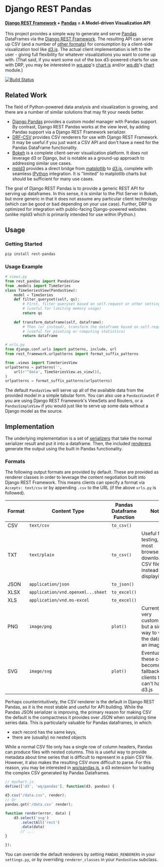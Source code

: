 Django REST Pandas
==================

#### [Django REST Framework] + [Pandas] = A Model-driven Visualization API

This project provides a simple way to generate and serve [Pandas] DataFrames via the [Django REST Framework].  The resulting API can serve up CSV (and a number of [other formats](#formats)) for consumption by a client-side visualization tool like [d3.js].  The actual client implementation is left to the user - giving full flexibility for whatever visualizations you want to come up with.  (That said, if you want some out of the box d3-powered charts for use with DRP, you may be interested in [wq.app]'s [chart.js] and/or [wq.db]'s [chart] module.)

[![Build Status](https://travis-ci.org/wq/django-rest-pandas.png?branch=master)](https://travis-ci.org/wq/django-rest-pandas) 

## Related Work
The field of Python-powered data analysis and visualization is growing, and there are a number of similar solutions that may fit your needs better.

 * [Django Pandas] provides a custom model manager with Pandas support.  By contrast, Django REST Pandas works at the view level, by adding Pandas support via a Django REST Framework serializer.
 * [DRF-CSV] provides CSV renderers for use with Django REST Framework.  It may be useful if you just want a CSV API and don't have a need for the Pandas DataFrame functionality.
 * [Bokeh] is a complete client-server visualization platform.  It does not leverage d3 or Django, but is notable as a ground-up approach to addressing similar use cases.
 * [mpld3] provides a direct bridge from [matplotlib] to [d3.js], complete with seamless [IPython] integration.  It is "limited" to matplotlib charts but should be sufficient for many use cases.

The goal of Django REST Pandas is to provide a generic REST API for serving up dataframes.  In this sense, it is similar to the Plot Server in Bokeh, but more generic in that it does not assume any particular client technology (which can be good or bad depending on your use case).  Further, DRP is optimized for integration with public-facing Django-powered websites (unlike mpld3 which is primarily intended for use within IPython.)

## Usage

### Getting Started

```bash
pip install rest-pandas
```

### Usage Example

```python
# views.py
from rest_pandas import PandasView
from .models import TimeSeries
class TimeSeriesView(PandasView):
    model = TimeSeries
    def filter_queryset(self, qs):
        # First, filter queryset based on self.request or other settings
        # (useful for limiting memory usage)
        return qs
        
    def transform_dataframe(self, dataframe):
        # Then (or instead), transform the dataframe based on self.request
        # (useful for pivoting or computing statistics)
        return dataframe
```

```python
# urls.py
from django.conf.urls import patterns, include, url
from rest_framework.urlpatterns import format_suffix_patterns

from .views import TimeSeriesView
urlpatterns = patterns('',
    url(r'^data', TimeSeriesView.as_view()),
)
urlpatterns = format_suffix_patterns(urlpatterns)
```

The default `PandasView` will serve up all of the available data from the provided model in a simple tabular form.  You can also use a `PandasViewSet` if you are using Django REST Framework's ViewSets and Routers, or a `PandasSimpleView` if you would just like to serve up some data without a Django model as the source.

## Implementation
The underlying implementation is a set of [serializers] that take the normal serializer result and put it into a dataframe.  Then, the included [renderers] generate the output using the built in Pandas functionality.  

### Formats

The following output formats are provided by default.  These are provided as renderer classes in order to leverage the content negotiation built into Django REST Framework.  This means clients can specify a format via `Accepts: text/csv` or by appending `.csv` to the URL (if the above `urls.py` is followed).

Format | Content Type | Pandas Dataframe Function | Notes
-------|--------------|---------------------------|--------
CSV    | `text/csv` | `to_csv()` |
TXT    | `text/plain` | `to_csv()` | Useful for testing, as most browsers will download a CSV file instead of displaying it
JSON   | `application/json` | `to_json()` |
XLSX   | `application/vnd.openxml...sheet` | `to_excel()` |
XLS    | `application/vnd.ms-excel` | `to_excel()` 
PNG    | `image/png` | `plot()` | Currently not very customizable, but a simple way to view the data as an image. 
SVG    | `image/svg` | `plot()` | Eventually these could become a fallback for clients that can't handle d3.js

Perhaps counterintuitively, the CSV renderer is the default in Django REST Pandas, as it is the most stable and useful for API building.  While the Pandas JSON serializer is improving, the primary reason for making CSV the default is the compactness it provides over JSON when serializing time series data.  This is particularly valuable for Pandas dataframes, in which:

 - each record has the same keys,
 - there are (usually) no nested objects

While a normal CSV file only has a single row of column headers, Pandas can produce files with nested columns.  This is a useful way to provide metadata about time series that is difficult to represent in a plain CSV file.  However, it also makes the resulting CSV more difficult to parse.  For this reason, you may be interested in [wq/pandas.js], a d3 extension for loading the complex CSV generated by Pandas Dataframes.

```javascript
// mychart.js
define(['d3', 'wq/pandas'], function(d3, pandas) {

d3.csv("/data.csv", render);
// Or
pandas.get('/data.csv' render);

function render(error, data) {
    d3.select('svg')
       .selectAll('rect')
       .data(data)
       // ...
}

});

```

You can override the default renderers by setting `PANDAS_RENDERERS` in your `settings.py`, or by overriding `renderer_classes` in your `PandasView` subclass.

[Django REST Framework]: http://django-rest-framework.org
[Pandas]: http://pandas.pydata.org
[d3.js]: http://d3js.org
[wq.app]: http://wq.io/wq.app
[chart.js]: http://wq.io/docs/chart-js
[wq.db]: http://wq.io/wq.db
[chart]: http://wq.io/docs/chart
[Django Pandas]: https://github.com/chrisdev/django-pandas/
[bokeh]: http://bokeh.pydata.org/
[mpld3]: https://github.com/jakevdp/mpld3
[DRF-CSV]: https://github.com/mjumbewu/django-rest-framework-csv
[matplotlib]: http://matplotlib.org/
[IPython]: http://ipython.org/
[serializers]: https://github.com/wq/django-rest-pandas/blob/master/rest_pandas/serializers.py
[renderers]: https://github.com/wq/django-rest-pandas/blob/master/rest_pandas/renderers.py
[wq/pandas.js]: http://wq.io/docs/pandas-js
